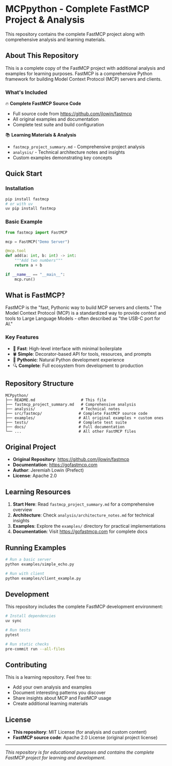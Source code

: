 # MCPpython - Complete FastMCP Project & Analysis

This repository contains the complete FastMCP project along with comprehensive analysis and learning materials.

## About This Repository

This is a complete copy of the FastMCP project with additional analysis and examples for learning purposes. FastMCP is a comprehensive Python framework for building Model Context Protocol (MCP) servers and clients.

### What's Included

🔥 **Complete FastMCP Source Code**
- Full source code from https://github.com/jlowin/fastmcp
- All original examples and documentation
- Complete test suite and build configuration

📚 **Learning Materials & Analysis**
- `fastmcp_project_summary.md` - Comprehensive project analysis
- `analysis/` - Technical architecture notes and insights
- Custom examples demonstrating key concepts

## Quick Start

### Installation
```bash
pip install fastmcp
# or with uv
uv pip install fastmcp
```

### Basic Example
```python
from fastmcp import FastMCP

mcp = FastMCP("Demo Server")

@mcp.tool
def add(a: int, b: int) -> int:
    """Add two numbers"""
    return a + b

if __name__ == "__main__":
    mcp.run()
```

## What is FastMCP?

FastMCP is the "fast, Pythonic way to build MCP servers and clients." The Model Context Protocol (MCP) is a standardized way to provide context and tools to Large Language Models - often described as "the USB-C port for AI."

### Key Features
- 🚀 **Fast**: High-level interface with minimal boilerplate
- 🍀 **Simple**: Decorator-based API for tools, resources, and prompts  
- 🐍 **Pythonic**: Natural Python development experience
- 🔍 **Complete**: Full ecosystem from development to production

## Repository Structure

```
MCPpython/
├── README.md                    # This file
├── fastmcp_project_summary.md   # Comprehensive analysis
├── analysis/                    # Technical notes
├── src/fastmcp/                # Complete FastMCP source code
├── examples/                   # All original examples + custom ones
├── tests/                      # Complete test suite
├── docs/                       # Full documentation
└── ...                         # All other FastMCP files
```

## Original Project

- **Original Repository**: https://github.com/jlowin/fastmcp
- **Documentation**: https://gofastmcp.com
- **Author**: Jeremiah Lowin (Prefect)
- **License**: Apache 2.0

## Learning Resources

1. **Start Here**: Read `fastmcp_project_summary.md` for a comprehensive overview
2. **Architecture**: Check `analysis/architecture_notes.md` for technical insights
3. **Examples**: Explore the `examples/` directory for practical implementations
4. **Documentation**: Visit https://gofastmcp.com for complete docs

## Running Examples

```bash
# Run a basic server
python examples/simple_echo.py

# Run with client
python examples/client_example.py
```

## Development

This repository includes the complete FastMCP development environment:

```bash
# Install dependencies
uv sync

# Run tests
pytest

# Run static checks
pre-commit run --all-files
```

## Contributing

This is a learning repository. Feel free to:
- Add your own analysis and examples
- Document interesting patterns you discover
- Share insights about MCP and FastMCP usage
- Create additional learning materials

## License

- **This repository**: MIT License (for analysis and custom content)
- **FastMCP source code**: Apache 2.0 License (original project license)

---

*This repository is for educational purposes and contains the complete FastMCP project for learning and development.*